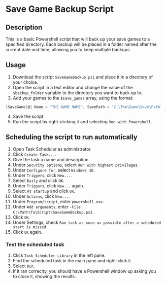 # Save Game Backup Script

## Description

This is a basic Powershell script that will back up your save games to a specified directory. 
Each backup will be placed in a folder named after the current date and time, allowing you to keep 
multiple backups.

## Usage

1. Download the script `SaveGameBackup.ps1` and place it in a directory of your choice.
2. Open the script in a text editor and change the value of the `$backup_folder` variable to the directory 
   you want to back up to.
3. Add your games to the `$save_games` array, using the format:
```powershell
[SaveGame]@{ Name = "THE GAME NAME"; SavePath = "C:\The\Game\Save\Path" }
```
4. Save the script.
5. Run the script by right-clicking it and selecting `Run with Powershell`.

## Scheduling the script to run automatically

1. Open Task Scheduler as administrator.
1. Click `Create Task...`.
1. Give the task a name and description.
1. Under `Security options`, select `Run with highest privileges`.
1. Under `Configure for`, select `Windows 10`.
1. Under `Triggers`, click `New...`.
1. Select `Daily` and click `OK`.
1. Under `Triggers`, click `New...` again.
1. Select `At startup` and click `OK`.
1. Under `Actions`, click `New...`.
1. Under `Program/script`, enter `powershell.exe`.
1. Under `Add arguments`, enter `-File C:\Path\To\Script\SaveGameBackup.ps1`.
1. Click `OK`.
1. Under Settings, check `Run task as soon as possible after a scheduled start is missed`
1. Click `OK` again.

### Test the scheduled task

1. Click `Task Scheduler Library` in the left pane.
1. Find the scheduled task in the main pane and right-click it.
1. Select `Run`.
1. If it ran correclty, you should have a Powershell window up asking you to close it, showing the results.